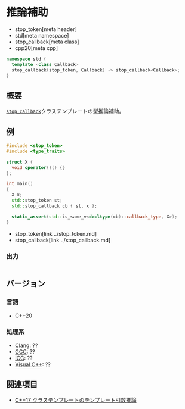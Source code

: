 # 推論補助
* stop_token[meta header]
* std[meta namespace]
* stop_callback[meta class]
* cpp20[meta cpp]

```cpp
namespace std {
  template <class Callback>
  stop_callback(stop_token, Callback) -> stop_callback<Callback>;
}
```

## 概要
[`stop_callback`](../stop_callback.md)クラステンプレートの型推論補助。

## 例
```cpp example
#include <stop_token>
#include <type_traits>

struct X {
  void operator()() {}
};

int main()
{
  X x;
  std::stop_token st;
  std::stop_callback cb { st, x };

  static_assert(std::is_same_v<decltype(cb)::callback_type, X>);
}
```
* stop_token[link ../stop_token.md]
* stop_callback[link ../stop_callback.md]

### 出力
```
```


## バージョン
### 言語
- C++20

### 処理系
- [Clang](/implementation.md#clang): ??
- [GCC](/implementation.md#gcc): ??
- [ICC](/implementation.md#icc): ??
- [Visual C++](/implementation.md#visual_cpp): ??

## 関連項目
- [C++17 クラステンプレートのテンプレート引数推論](/lang/cpp17/type_deduction_for_class_templates.md)

